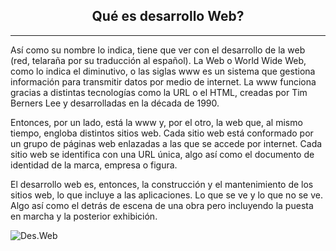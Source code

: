 <center>

## Qué es desarrollo Web?

</center>

***
Así como su nombre lo indica, tiene que ver con el desarrollo de la web (red, telaraña por su traducción al español). La Web o World Wide Web, como lo indica el diminutivo, o las siglas www es un sistema que gestiona información para transmitir datos por medio de internet.
La www funciona gracias a distintas tecnologías como la URL o el HTML, creadas por Tim Berners Lee y desarrolladas en la década de 1990.


Entonces, por un lado, está la www y, por el otro, la web que, al mismo tiempo, engloba distintos sitios web. Cada sitio web está conformado por un grupo de páginas web enlazadas a las que se accede por internet. Cada sitio web se identifica con una URL única, algo así como el documento de identidad de la marca, empresa o figura.


El desarrollo web es, entonces, la construcción y el mantenimiento de los sitios web, lo que incluye a las aplicaciones. Lo que se ve y lo que no se ve. Algo así como el detrás de escena de una obra pero incluyendo la puesta en marcha y la posterior exhibición.

![Des.Web](https://www.quois.com/wp-content/uploads/2021/07/Las-fases-del-desarrollo-de-una-web.jpg)